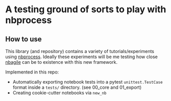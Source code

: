 A testing ground of sorts to play with nbprocess
================

<!-- WARNING: THIS FILE WAS AUTOGENERATED! DO NOT EDIT! -->

## How to use

This library (and repository) contains a variety of
tutorials/experiments using
[nbprocess](https://github.com/fastai/nbprocess). Ideally these
experiments will be me testing how close
[nbagile](https://github.com/muellerzr/nbagile) can be to existence with
this new framework.

Implemented in this repo:

-   Automatically exporting notebook tests into a pytest
    `unittest.TestCase` format inside a `tests/` directory. (see 00_core
    and 01_export)
-   Creating cookie-cutter notebooks via `new_nb`
